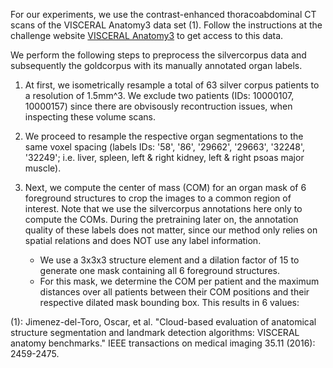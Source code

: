 For our experiments, we use the contrast-enhanced thoracoabdominal CT scans of the VISCERAL Anatomy3 data set (1). 
Follow the instructions at the challenge website [VISCERAL Anatomy3](http://www.visceral.eu/benchmarks/anatomy3-open/) to get access to this data.

We perform the following steps to preprocess the silvercorpus data and subsequently the goldcorpus with its manually annotated organ labels.

1) At first, we isometrically resample a total of 63 silver corpus patients to a resolution of 1.5mm^3. We exclude two patients (IDs: 10000107, 10000157) since there are obvisously recontruction issues, when inspecting these volume scans.

2) We proceed to resample the respective organ segmentations to the same voxel spacing (labels IDs: '58', '86', '29662', '29663', '32248', '32249'; i.e. liver, spleen, left & right kidney, left & right psoas major muscle). 

3) Next, we compute the center of mass (COM) for an organ mask of 6 foreground structures to crop the images to a common region of interest. Note that we use the silvercorpus annotations here only to compute the COMs. During the pretraining later on, the annotation quality of these labels does not matter, since our method only relies on spatial relations and does NOT use any label information.
    - We use a 3x3x3 structure element and a dilation factor of 15 to generate one mask containing all 6 foreground structures. 
    - For this mask, we determine the COM per patient and the maximum distances over all patients between their COM positions and their respective dilated mask bounding box. This results in 6 values: 

(1): Jimenez-del-Toro, Oscar, et al. "Cloud-based evaluation of anatomical structure segmentation and landmark detection algorithms: VISCERAL anatomy benchmarks." IEEE transactions on medical imaging 35.11 (2016): 2459-2475.
